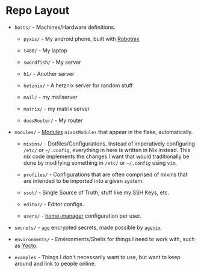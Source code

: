 # Repo Layout

- `hosts/` - Machines/Hardware definitions.

  - `pyxis/` - My android phone, built with [Robotnix](https://github.com/danielfullmer/robotnix)

  - `t480/` - My laptop

  - `swordfish/` - My server

  - `h1/` - Another server

  - `hetznix/` - A hetznix server for random stuff

  - `mail/` - my mailserver

  - `matrix/` - my matrix server

  - `doesRouter/` - My router

- `modules/` - [Modules](https://wiki.nixos.org/wiki/Module) `nixosModules` that
  appear in the flake, automatically.

  - `mixins/` - Dotfiles/Configurations. Instead of imperatively configuring
    `/etc/` or `~/.config`, everything in here is written in Nix instead. This
    nix code implements the changes I want that would traditionally be done by
    modifying something in `/etc/` or `~/.config` using `vim`.

  - `profiles/` - Configurations that are often comprised of mixins that are
    intended to be imported into a given system.

  - `ssot/` - Single Source of Truth, stuff like my SSH Keys, etc.

  - `editor/` - Editor configs.

  - `users/` - [home-manager](https://github.com/nix-community/home-manager) configuration per user.

- `secrets/` - [`age`](https://github.com/FiloSottile/age) encrypted secrets,
  made possible by [`agenix`](https://github.com/ryantm/agenix)

- `environments/` - Environments/Shells for things I need to work with, such as
  [Yocto](https://www.yoctoproject.org/).

- `examples` - Things I don't necessarily want to use, but want to keep around
  and link to people online.
